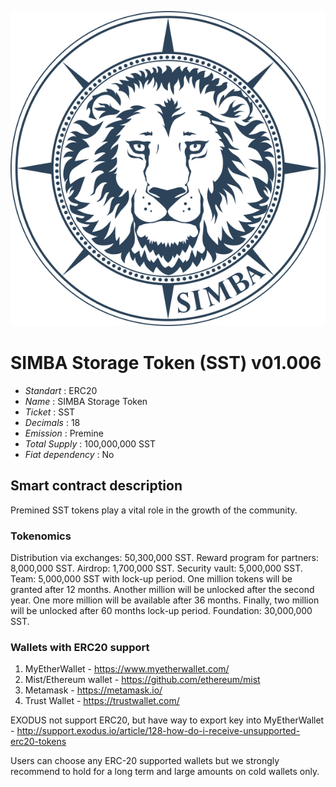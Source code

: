 ![SIMBA](logo.png "SIMBA")

# SIMBA Storage Token (SST) v01.006

* _Standart_       	  : ERC20
* _Name_              : SIMBA Storage Token
* _Ticket_		        : SST
* _Decimals_       	  : 18
* _Emission_       	  : Premine
* _Total Supply_      : 100,000,000 SST
* _Fiat dependency_   : No


## Smart contract description
Premined SST tokens play a vital role in the growth of the community. 



### Tokenomics

Distribution via exchanges: 50,300,000 SST.
Reward program for partners: 8,000,000 SST.
Airdrop: 1,700,000 SST.
Security vault: 5,000,000 SST.
Team: 5,000,000 SST with lock-up period. One million tokens will be granted after 12 months. Another million will be unlocked after the second year. One more million will be available after 36 months. Finally, two million will be unlocked after 60 months lock-up period.
Foundation: 30,000,000 SST.


### Wallets with ERC20 support
1. MyEtherWallet - https://www.myetherwallet.com/
2. Mist/Ethereum wallet - https://github.com/ethereum/mist
3. Metamask - https://metamask.io/
4. Trust Wallet - https://trustwallet.com/


EXODUS not support ERC20, but have way to export key into MyEtherWallet - http://support.exodus.io/article/128-how-do-i-receive-unsupported-erc20-tokens

Users can choose any ERC-20 supported wallets but we strongly recommend to hold for a long term and large amounts on cold wallets only. 


